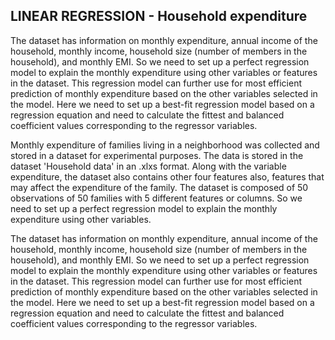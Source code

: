 ## LINEAR REGRESSION - Household expenditure

The dataset has information on monthly expenditure, annual income of the household, monthly income, household size (number of members in the household), and monthly EMI. So we need to set up a perfect regression model to explain the monthly expenditure using other variables or features in the dataset. This regression model can further use for most efficient prediction of monthly expenditure based on the other variables selected in the model. Here we need to set up a best-fit regression model based on a regression equation and need to calculate the fittest and balanced coefficient values corresponding to the regressor variables.

Monthly expenditure of families living in a neighborhood was collected and stored in a dataset for experimental purposes. The data is stored in the dataset 'Household data' in an .xlxs format. Along with the variable expenditure, the dataset also contains other four features also, features that may affect the expenditure of the family. The dataset is composed of 50 observations of 50 families with 5 different features or columns. So we need to set up a perfect regression model to explain the monthly expenditure using other variables.

The dataset has information on monthly expenditure, annual income of the household, monthly income, household size (number of members in the household), and monthly EMI. So we need to set up a perfect regression model to explain the monthly expenditure using other variables or features in the dataset. This regression model can further use for most efficient prediction of monthly expenditure based on the other variables selected in the model. Here we need to set up a best-fit regression model based on a regression equation and need to calculate the fittest and balanced coefficient values corresponding to the regressor variables.
